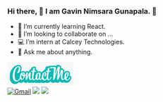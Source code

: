 ### Hi there,  👋  I am Gavin Nimsara Gunapala. 	:boy:

<!--
**gavingunapala/gavingunapala** is a ✨ _special_ ✨ repository because its `README.md` (this file) appears on your GitHub profile.

Here are some ideas to get you started:
-->
- 🌱 I’m currently learning React.
- 👯 I’m looking to collaborate on ...
- 💻 I’m intern at Calcey Technologies.
- 💬 Ask me about anything.<br>

<img src = "https://github.com/gavingunapala/gavingunapala/blob/main/Images/images.png" width="150px"><br>
[![Gmail](https://img.shields.io/badge/-GMAIL-D14836?style=for-the-badge&logo=gmail&logoColor=white)](mailto:gavingunapala06@gmail.com)
[<img src = "https://img.shields.io/badge/instagram-%23E4405F.svg?&style=for-the-badge&logo=instagram&logoColor=white">](https://www.instagram.com/gavin_nim/)
[<img src = "https://img.shields.io/badge/facebook-%231877F2.svg?&style=for-the-badge&logo=facebook&logoColor=white">](https://www.facebook.com/gavinnim.me/)
